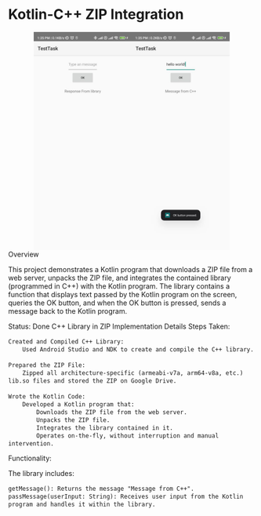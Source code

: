 # Kotlin-C++ ZIP Integration
<div style="display: flex; justify-content: center;">
    <img src="https://github.com/fahaddhabib/KotlinCppZipIntegration/blob/mainbranch/assets/1.jpg" alt="1" width="200">
    <img src="https://github.com/fahaddhabib/KotlinCppZipIntegration/blob/mainbranch/assets/2.jpg" alt="2" width="200">
</div>
Overview

This project demonstrates a Kotlin program that downloads a ZIP file from a web server, unpacks the ZIP file, and integrates the contained library (programmed in C++) with the Kotlin program. The library contains a function that displays text passed by the Kotlin program on the screen, queries the OK button, and when the OK button is pressed, sends a message back to the Kotlin program.

Status: Done
C++ Library in ZIP
Implementation Details
Steps Taken:

    Created and Compiled C++ Library:
        Used Android Studio and NDK to create and compile the C++ library.

    Prepared the ZIP File:
        Zipped all architecture-specific (armeabi-v7a, arm64-v8a, etc.) lib.so files and stored the ZIP on Google Drive.

    Wrote the Kotlin Code:
        Developed a Kotlin program that:
            Downloads the ZIP file from the web server.
            Unpacks the ZIP file.
            Integrates the library contained in it.
            Operates on-the-fly, without interruption and manual intervention.

Functionality:

The library includes:

    getMessage(): Returns the message "Message from C++".
    passMessage(userInput: String): Receives user input from the Kotlin program and handles it within the library.

